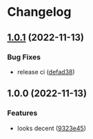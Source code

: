# Changelog

## [1.0.1](https://github.com/artmizu/nuxt-yandex-metrika/compare/v1.0.0...v1.0.1) (2022-11-13)


### Bug Fixes

* release ci ([defad38](https://github.com/artmizu/nuxt-yandex-metrika/commit/defad38aac422496338cccb26ddd92c215949e48))

## 1.0.0 (2022-11-13)


### Features

* looks decent ([9323e45](https://github.com/artmizu/nuxt-yandex-metrika/commit/9323e4574eef4071929543f9a205c39c55eb6f76))
